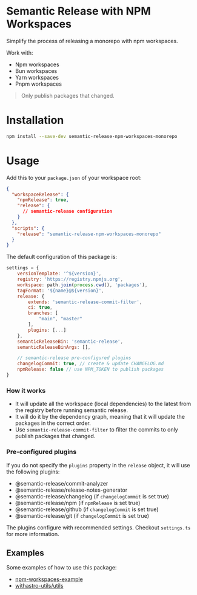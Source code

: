 # Semantic Release with NPM Workspaces

Simplify the process of releasing a monorepo with npm workspaces.

Work with:

- Npm workspaces
- Bun workspaces
- Yarn workspaces
- Pnpm workspaces

> Only publish packages that changed.

# Installation

```bash
npm install --save-dev semantic-release-npm-workspaces-monorepo
```

# Usage

Add this to your `package.json` of your workspace root:

```json
{
  "workspaceRelease": {
    "npmRelease": true,
    "release": {
      // semantic-release configuration
    }
  },
  "scripts": {
    "release": "semantic-release-npm-workspaces-monorepo"
  }
}
```

The default configuration of this package is:

```js
settings = {
    versionTemplate: '^${version}',
    registry: 'https://registry.npmjs.org',
    workspace: path.join(process.cwd(), 'packages'),
    tagFormat: '${name}@${version}',
    release: {
        extends: 'semantic-release-commit-filter',
        ci: true,
        branches: [
            "main", "master"
        ],
        plugins: [...]
    },
    semanticReleaseBin: 'semantic-release',
    semanticReleaseBinArgs: [],

    // semantic-release pre-configured plugins
    changelogCommit: true, // create & update CHANGELOG.md
    npmRelease: false // use NPM_TOKEN to publish packages
}
```

### How it works

- It will update all the workspace (local dependencies) to the latest from the registry before running semantic release.
- It will do it by the dependency graph, meaning that it will update the packages in the correct order.
- Use `semantic-release-commit-filter` to filter the commits to only publish packages that changed.

### Pre-configured plugins

If you do not specify the `plugins` property in the `release` object, it will use the following plugins:

- @semantic-release/commit-analyzer
- @semantic-release/release-notes-generator
- @semantic-release/changelog (if `changelogCommit` is set true)
- @semantic-release/npm (if `npmRelease` is set true)
- @semantic-release/github (if `changelogCommit` is set true)
- @semantic-release/git (if `changelogCommit` is set true)

The plugins configure with recommended settings.
Checkout `settings.ts` for more information.

## Examples

Some examples of how to use this package:

- [npm-workspaces-example](https://github.com/ido-pluto/semantic-release-npm-workspaces-monorepo-example)
- [withastro-utils/utils](https://github.com/withastro-utils/utils)
